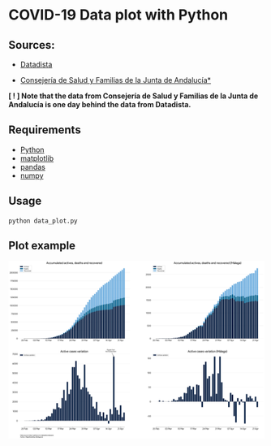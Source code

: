 # COVID-19 Data plot with Python

## Sources:

- [Datadista](https://github.com/datadista/datasets/tree/master/COVID%2019)

- [Consejería de Salud y Familias de la Junta de Andalucía*](https://www.juntadeandalucia.es/institutodeestadisticaycartografia/badea/operaciones/consulta/anual/38228?CodOper=b3_2314&codConsulta=38228)

**[ ! ] Note that the data from Consejería de Salud y Familias de la Junta de Andalucía is one day behind the data from Datadista.**

## Requirements

- [Python](https://www.python.org/downloads/)
- [matplotlib](https://matplotlib.org/users/installing.html)
- [pandas](https://pandas.pydata.org/getting_started.html)
- [numpy](https://numpy.org/#getting-started)

## Usage

```
python data_plot.py
```

## Plot example

![](plot.png)